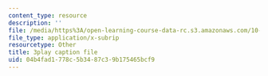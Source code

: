 ```yaml
---
content_type: resource
description: ''
file: /media/https%3A/open-learning-course-data-rc.s3.amazonaws.com/10-34-numerical-methods-applied-to-chemical-engineering-fall-2015/04b4fad1778c5b3487c39b175465bcf9_u72VF_VDp2k.vtt
file_type: application/x-subrip
resourcetype: Other
title: 3play caption file
uid: 04b4fad1-778c-5b34-87c3-9b175465bcf9
---
```

